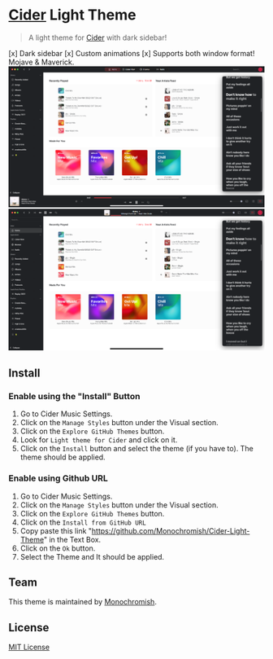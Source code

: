 # [Cider](https://cider.sh) Light Theme

> A light theme for [Cider](https://cider.sh) with dark sidebar!

[x] Dark sidebar
[x] Custom animations
[x] Supports both window format! Mojave & Maverick.
![Mojave](./Preview.png)
![Maverick](./Preview2.png)

## Install

### Enable using the "Install" Button

1. Go to Cider Music Settings.
2. Click on the `Manage Styles` button under the Visual section.
3. Click on the `Explore GitHub Themes` button.
4. Look for `Light theme for Cider` and click on it.
5. Click on the `Install` button and select the theme (if you have to). The theme should be applied.

### Enable using Github URL

1. Go to Cider Music Settings.
2. Click on the `Manage Styles` button under the Visual section.
3. Click on the `Explore GitHub Themes` button.
4. Click on the `Install from GitHub URL`
5. Copy paste this link "https://github.com/Monochromish/Cider-Light-Theme" in the Text Box.
6. Click on the `Ok` button.
7. Select the Theme and It should be applied.

## Team

This theme is maintained by [Monochromish](https://github.com/Monochromish).

## License

[MIT License](./LICENSE)
